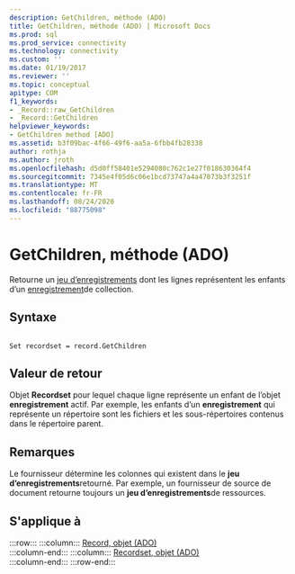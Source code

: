 ```yaml
---
description: GetChildren, méthode (ADO)
title: GetChildren, méthode (ADO) | Microsoft Docs
ms.prod: sql
ms.prod_service: connectivity
ms.technology: connectivity
ms.custom: ''
ms.date: 01/19/2017
ms.reviewer: ''
ms.topic: conceptual
apitype: COM
f1_keywords:
- _Record::raw_GetChildren
- _Record::GetChildren
helpviewer_keywords:
- GetChildren method [ADO]
ms.assetid: b3f09bac-4f66-49f6-aa5a-6fbb4fb28338
author: rothja
ms.author: jroth
ms.openlocfilehash: d5d0ff58401e5294080c762c1e27f018630364f4
ms.sourcegitcommit: 7345e4f05d6c06e1bcd73747a4a47873b3f3251f
ms.translationtype: MT
ms.contentlocale: fr-FR
ms.lasthandoff: 08/24/2020
ms.locfileid: "88775098"
---
```

# <a name="getchildren-method-ado"></a>GetChildren, méthode (ADO)
Retourne un [jeu d’enregistrements](./recordset-object-ado.md) dont les lignes représentent les enfants d’un [enregistrement](./record-object-ado.md)de collection.  
  
## <a name="syntax"></a>Syntaxe  
  
```  
  
Set recordset = record.GetChildren  
```  
  
## <a name="return-value"></a>Valeur de retour  
 Objet **Recordset** pour lequel chaque ligne représente un enfant de l’objet **enregistrement** actif. Par exemple, les enfants d’un **enregistrement** qui représente un répertoire sont les fichiers et les sous-répertoires contenus dans le répertoire parent.  
  
## <a name="remarks"></a>Remarques  
 Le fournisseur détermine les colonnes qui existent dans le **jeu d’enregistrements**retourné. Par exemple, un fournisseur de source de document retourne toujours un **jeu d’enregistrements**de ressources.  
  
## <a name="applies-to"></a>S'applique à  

:::row:::
    :::column:::
        [Record, objet (ADO)](./record-object-ado.md)  
    :::column-end:::
    :::column:::
        [Recordset, objet (ADO)](./recordset-object-ado.md)  
    :::column-end:::
:::row-end:::